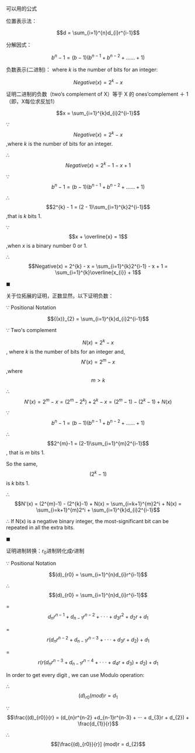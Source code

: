 可以用的公式

位置表示法：  

$$d = \sum_{i=1}^{n}d_{i}r^{i-1}$$

分解因式：

$$b^{n}-1 = (b-1)(b^{n-1}+b^{n-2}+……+1)$$

负数表示(二进制)：
where $k$ is the number of bits for an integer:

$$Negative(x) = 2^{k} - x$$

证明二进制的负数（two‘s complement of X）等于 X 的 ones’complement ＋ 1（即，X每位求反加1）

$$x = \sum_{i=1}^{k}d_{i}2^{i-1}$$

$\because$ 
$$Negative(x) = 2^{k} - x$$,where $k$ is the number of bits for an integer.

$\therefore$ 
$$Negative(x) = 2^{k} - 1 - x + 1$$

$\because$ 
$$b^{n}-1 = (b-1)(b^{n-1}+b^{n-2}+……+1)$$

$\therefore$ 
$$2^{k} - 1 = (2 - 1)\sum_{i=1}^{k}2^{i-1}$$,that is $k$ bits 1.

$\because$ 
$$x + \overline{x} = 1$$,when $x$ is a binary number $0$ or $1$.

$\therefore$ 
$$Negative(x) = 2^{k} - x = \sum_{i=1}^{k}2^{i-1} - x + 1 = \sum_{i=1}^{k}\overline{x_{i}} + 1$$

$\blacksquare$


关于位拓展的证明，正数显然，以下证明负数：

$\because$ Positional Notation 

$${(x)}_{2} = \sum_{i=1}^{k}d_{i}2^{i-1}$$

$\because$ Two's complement 

$$N(x) = 2^{k} - x$$, where $k$ is the number of bits for an integer and,
$$N'(x) = 2^{m} - x$$,where $$m > k$$

$\therefore$ 
$$N'(x) = 2^{m} - x = (2^{m} - 2^{k}) + 2^{k} - x = (2^{m}-1) - (2^{k}-1) + N(x)$$

$\because$ 
$$b^{n}-1 = (b-1)(b^{n-1}+b^{n-2}+……+1)$$

$\therefore$ 
$$2^{m}-1 = (2-1)\sum_{i=1}^{m}2^{i-1}$$, that is $m$ bits $1$.

So the same, 
$$(2^{k}-1)$$ is $k$ bits $1$.

$\therefore$ 
$$N'(x) = (2^{m}-1) - (2^{k}-1) + N(x) = \sum_{i=k+1}^{m}2^i + N(x) = \sum_{i=k+1}^{m}2^i + \sum_{i=1}^{k}d_{i}2^{i-1}$$

$\therefore$ If N(x) is a negative binary integer, the most-significant bit can be repeated in all the extra bits.

$\blacksquare$

证明进制转换：$r_{0}$进制转化成$r$进制

$\because$ Positional Notation 

$$(d)_{r0} = \sum_{i=1}^{n}d_{i}r^{i-1}$$

$\therefore$ 
$$(d)_{r0} = \sum_{i=1}^{n}d_{i}r^{i-1}$$ 

= $$d_{n}r^{n-1} + d_{n-1}r^{n-2} + ··· + d_{3}r^{2} + d_{2}r + d_{1}$$ 

= $$r(d_{n}r^{n-2} +d_{n-1}r^{n-3} + ··· + d_{3}r + d_{2}) + d_{1}$$ 

= $$r(r(d_{n}r^{n-3} +d_{n-1}r^{n-4} + ··· + d_{4}r + d_{3}) + d_{2}) + d_{1}$$

In order to get every digit , we can use Modulo operation:

$\therefore$ 
$$(d)_{r0} (mod)r = d_{1}$$ 

$\because$ 
$$\frac{(d)_{r0}}{r} 
= (d_{n}r^{n-2} +d_{n-1}r^{n-3} + ··· + d_{3}r + d_{2}) + \frac{d_{1}}{r}$$

$\therefore$ 
$$[\frac{(d)_{r0}}{r}] (mod)r = d_{2}$$
